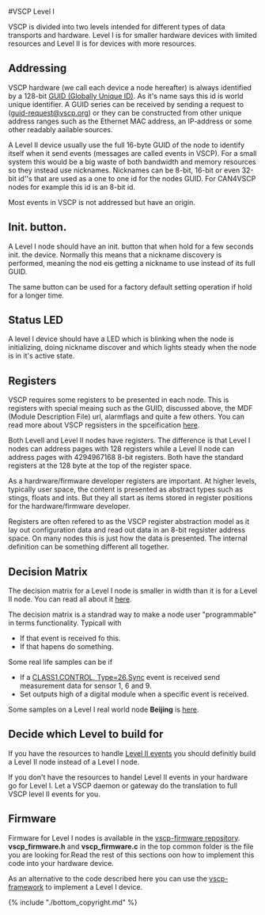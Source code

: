 #VSCP Level I

VSCP is divided into two levels intended for different types of data transports and hardware. Level I is for smaller hardware devices with limited resources and Level II is for devices with more resources.

## Addressing
VSCP hardware (we call each device a node hereafter) is always identified by a 128-bit [GUID (Globally Unique ID)](https://grodansparadis.gitbooks.io/the-vscp-specification/vscp_globally_unique_identifiers.html). As it's name says this id is world unique identifier. A GUID series can be received by sending a request to (guid-request@vscp.org) or they can be constructed from other unique address ranges such as the Ethernet MAC address, an IP-address or some other readably aailable sources.

A Level II device usually use the full 16-byte GUID of the node to identify itself when it send events (messages are called events in VSCP). For a small system this would be a big waste of both bandwidth and memory resources so they instead use nicknames. Nicknames can be 8-bit, 16-bit or even 32-bit id''s that are used as a one to one id for the nodes GUID. For CAN4VSCP nodes for example this id is an 8-bit id.


Most events in VSCP is not addressed but have an origin.

## Init. button.
A Level I node should have an init. button that when hold for a few seconds init. the device. Normally this means that a nickname discovery is performed, meaning the nod eis getting a nickname to use instead of its full GUID. 

The same button can be used for a factory default setting operation if hold for a longer time.

## Status LED
A level I device should have a LED which is blinking when the node is initializing, doing nickname discover and which lights steady when the node is in it's active state.

## Registers
VSCP requires some registers to be presented in each node. This is registers with special meaing such as the GUID, discussed above, the MDF (Module Description File) url, alarmflags and quite a few others. You can read more about VSCP regsisters in the spceification [here](https://grodansparadis.gitbooks.io/the-vscp-specification/vscp_register_abstraction_model.html).

Both LevelI and Level II nodes have registers. The difference is that Level I nodes can address pages with 128 registers while a Level II node can address pages with 4294967168 8-bit registers. Both have the standard registers at the 128 byte at the top of the register space.

As a hardrware/firmware developer registers are important. At higher levels, typically user space, the content is presented as abstract types such as stings, floats and ints. But they all start as items stored in register positions for the hardware/firmware developer.

Registers are often refered to as the VSCP register abstraction model as it lay out configuration data and read out data in an 8-bit regsister address space. On many nodes this is just how the data is presented. The internal definition can be something different all together.

## Decision Matrix
The decision matrix for a Level I node is smaller in width than it is for a Level II node. You can read all about it [here](https://grodansparadis.gitbooks.io/the-vscp-specification/vscp_decision_matrix.html).

The decision matrix is a standrad way to make a node user "programmable" in terms functionality. Typicall with

* If that event is received fo this.
* If that hapens do something.

Some real life samples can be if

* If a [CLASS1.CONTROL, Type=26,Sync](https://grodansparadis.gitbooks.io/the-vscp-specification/class1.control.html#type26) event is received send measurement data for sensor 1, 6 and 9.
* Set outputs high of a digital module when a specific event is received.

Some samples on a Level I real world node **Beijing** is [here](https://www.grodansparadis.com/beijing/manual/doku.php?id=decisionmatrix).


## Decide which Level to build for
If you have the resources to handle [Level II events](https://grodansparadis.gitbooks.io/the-vscp-specification/level_ii_events.html) you should definitly build a Level II node instead of a Level I node. 

If you don't have the resources to handel Level II events in your hardware go for Level I. Let a VSCP daemon or gateway do the translation to full VSCP level II events for you. 

## Firmware

Firmware for Level I nodes is available in the [vscp-firmware repository](https://github.com/grodansparadis/vscp-firmware). **vscp_firmware.h** and **vscp_firmware.c** in the top common folder is the file you are looking for.Read the rest of this sections oon how to implement this code into your hardware device.  

As an alternative to the code described here you can use the [vscp-framework](https://github.com/BlueAndi/vscp-framework) to implement a Level I device. 


{% include "./bottom_copyright.md" %}